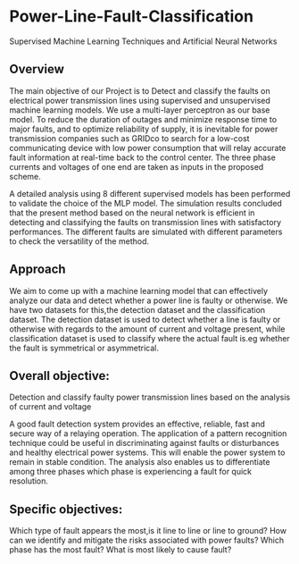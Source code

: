 # Power-Line-Fault-Classification
Supervised Machine Learning Techniques and Artificial Neural Networks
## Overview
The main objective of our Project is to Detect and classify the faults on electrical power transmission lines using supervised and unsupervised machine learning models. We use a multi-layer perceptron as our base model. 
To reduce the duration of outages and minimize response time to major faults, and to optimize reliability of supply, it is inevitable for power transmission companies such as GRIDco to search for a low-cost communicating device with low power consumption that will relay accurate fault information at real-time back to the control center.
The three phase currents and voltages of one end are taken as inputs in the proposed scheme.

A detailed analysis using 8 different supervised models has been performed to validate the choice of the MLP model. The simulation results concluded that the present method based on the neural network is efficient in detecting and classifying the faults on transmission lines with satisfactory performances. The different faults are simulated with different parameters to check the versatility of the method. 

## Approach
We aim to come up with a machine learning model that can effectively analyze our data and detect whether a power line is faulty or otherwise.
We have two datasets for this,the detection dataset and the classification dataset.
The detection dataset is used to detect whether a line is faulty or otherwise with regards to the amount of current and voltage present, while classification dataset is used to classify where the actual fault is.eg whether the fault is symmetrical or asymmetrical.

## Overall objective:
Detection and classify faulty power transmission lines based on the analysis of current and voltage

A good fault detection system provides an effective, reliable, fast and secure way of a relaying operation. The application of a pattern recognition technique could be useful in discriminating against faults or disturbances and healthy electrical power systems. This will enable the power system to remain in stable condition. 
The analysis  also enables us to differentiate among three phases which phase is experiencing a fault for quick resolution.

## Specific objectives:


Which type of fault appears the most,is it line to line or line to ground?
How can we identify and mitigate the risks associated with power faults?
Which phase has the most fault?
What is most likely to cause fault?






